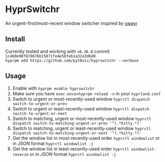 # HyprSwitchr

An urgent-first/most-recent window switcher inspired by [swayr](https://sr.ht/~tsdh/swayr/)

## Install

Currently tested and working with `v0.36.0` commit `1c460e98f870676b15871fe4e5bfeb1a32a3d6d8`  
`hyprpm add https://github.com/pyt0xic/hyprswitchr --verbose`

## Usage

1. Enable with `hyprpm enable hyprswitchr`
2. Make sure you have `exec-once=hyprpm reload -n` in your `hyprland.conf`
3. Switch to urgent or most-recently-used window `hyprctl dispatch switch-to-urgent-or-prev`
4. Switch to urgent or least-recently-used window `hyprctl dispatch switch-to-urgent-or-next`
5. Switch to matching, urgent or most-recently-used window `hyprctl dispatch switch-to-matching-urgent-or-prev '^(.*kitty.*)'`
6. Switch to matching, urgent or least-recently-used window `hyprctl dispatch switch-to-matching-urgent-or-next '^(.*kitty.*)'`
7. Get the window list in most-recently-used order `hyprctl windowlist` or in JSON format `hyprctl windowlist -j`
8. Get the window list in least-recently-used order `hyprctl windowlist-reverse` or in JSON format `hyprctl windowlist -j`
